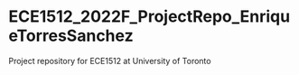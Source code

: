 # ECE1512_2022F_ProjectRepo_EnriqueTorresSanchez
Project repository for ECE1512 at University of Toronto

